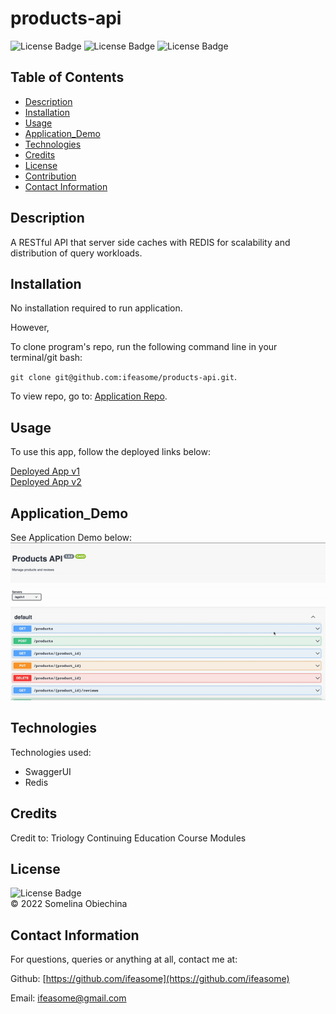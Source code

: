 # products-api
![License Badge](https://img.shields.io/badge/license-MIT-blue.svg) 
![License Badge](https://img.shields.io/badge/-Redis-blueviolet)
![License Badge](https://img.shields.io/badge/-SwaggerUI-ff69b4)


## Table of Contents 
* [Description](#Descritpion)
* [Installation](#Installation)
* [Usage](#Usage)
* [Application_Demo](#Application_Demo)
* [Technologies](#Technologies)
* [Credits](#Credits)
* [License](#License)
* [Contribution](#Contribution)
* [Contact Information](#ContactInfo)

## Description
A RESTful API that server side caches with REDIS for scalability and distribution of query workloads. 


## Installation 
No installation required to run application. 

However, 

To clone program's repo, run the following command line in your terminal/git bash: 

`git clone git@github.com:ifeasome/products-api.git`. 

To view repo, go to: [Application Repo](https://github.com/ifeasome/products-api).

## Usage 
To use this app, follow the deployed links below:

[Deployed App v1](https://products.tech-works.xyz/docs/v1/)
</br>
[Deployed App v2](https://products.tech-works.xyz/docs/v2/)

## Application_Demo 
See Application Demo below: </br>
![Demo Run](Public/Demo.gif)

## Technologies
Technologies used: 
* SwaggerUI 
* Redis

## Credits 
Credit to: Triology Continuing Education Course Modules </br>


## License
![License Badge](https://img.shields.io/badge/license-MIT-blue.svg) 
</br>
© 2022 Somelina Obiechina

## Contact Information 
For questions, queries or anything at all, contact me at: 

Github: [https://github.com/ifeasome](https://github.com/ifeasome) 

Email: [ifeasome@gmail.com](ifeasome@gmail.com)

